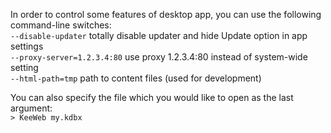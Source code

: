 In order to control some features of desktop app, you can use the following command-line switches:  
`--disable-updater` totally disable updater and hide Update option in app settings  
`--proxy-server=1.2.3.4:80` use proxy 1.2.3.4:80 instead of system-wide setting  
`--html-path=tmp` path to content files (used for development)  

You can also specify the file which you would like to open as the last argument:  
`> KeeWeb my.kdbx`